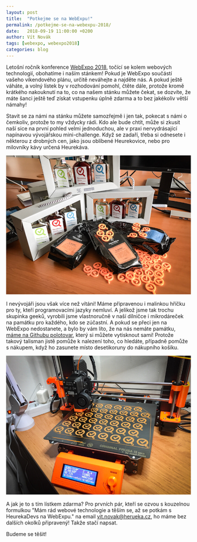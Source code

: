 ```yaml
---
layout: post
title:  "Potkejme se na WebExpu!"
permalink: /potkejme-se-na-webexpu-2018/
date:   2018-09-19 11:00:00 +0200
author: Vít Novák
tags: [webexpo, webexpo2018]
categories: blog
---
```


Letošní ročník konference [WebExpo 2018](https://www.webexpo.net/prague2018), točící se kolem webových technologií, obohatíme i naším stánkem! Pokud je WebExpo součástí vašeho víkendového plánu, určitě neváhejte a najděte nás. A pokud ještě váháte, a volný lístek by v rozhodování pomohl, čtěte dále, protože kromě krátkého nakouknutí na to, co na našem stánku můžete čekat, se dozvíte, že máte šanci ještě teď získat vstupenku úplně zdarma a to bez jakékoliv větší námahy!

Stavit se za námi na stánku můžete samozřejmě i jen tak, pokecat s námi o čemkoliv, protože to my vždycky rádi. Kdo ale bude chtít, může si zkusit naší sice na první pohled velmi jednoduchou, ale v praxi nervydrásající napínavou vývojářskou mini-challenge. Když se zadaří, třeba si odnesete i některou z drobných cen, jako jsou oblíbené Heurekovice, nebo pro milovníky kávy určená Heurekáva.

![heurekovice a heurekava](/assets/potkejme-se-na-webexpu-2018/heurekovice-a-heurekava.jpg) 

I nevývojáři jsou však více než vítáni! Máme připravenou i malinkou hříčku pro ty, kteří programovacími jazyky nemluví. A jelikož jsme tak trochu skupinka geeků, vyrobili jsme vlastnoručně v naší dílničce i mikrodáreček na památku pro každého, kdo se zúčastní. A pokud se přeci jen na WebExpo nedostanete, a bylo by vám líto, že na nás nemáte památku, [máme na Githubu polotovar](https://github.com/heureka/logo3D), který si můžete vytisknout sami! Protože takový talisman jistě pomůže k nalezení toho, co hledáte, případně pomůže s nákupem, když ho zasunete místo desetikoruny do nákupního košíku.

![lupicky](/assets/potkejme-se-na-webexpu-2018/lupicky.jpg) 

A jak je to s tím lístkem zdarma? Pro prvních pár, kteří se ozvou s kouzelnou formulkou "Mám rád webové technologie a těším se, až se potkám s HeurekaDevs na WebExpu." na email vit.novak@herueka.cz, ho máme bez dalších okolků připravený! Takže stačí napsat. 

Budeme se těšit!

